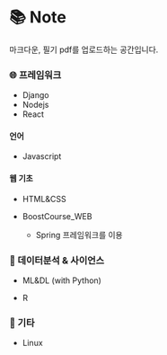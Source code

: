 # :books: Note

마크다운, 필기 pdf를 업로드하는 공간입니다.


### :globe_with_meridians: 프레임워크

- Django
- Nodejs
- React

#### 언어

- Javascript

#### 웹 기초

- HTML&CSS
- BoostCourse_WEB

  - Spring 프레임워크를 이용

### :robot: 데이터분석 & 사이언스 

- ML&DL (with Python)

- R

### :pencil: 기타

- Linux
